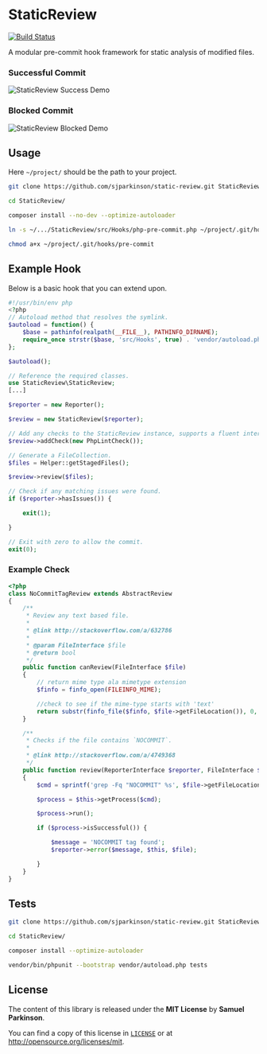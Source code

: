 StaticReview
============

[![Build Status](https://travis-ci.org/sjparkinson/static-review.svg?branch=master)](https://travis-ci.org/sjparkinson/static-review)

A modular pre-commit hook framework for static analysis of modified files.

### Successful Commit

![StaticReview Success Demo](http://i.imgur.com/2hicIEK.gif)

### Blocked Commit

![StaticReview Blocked Demo](http://i.imgur.com/oE66ZUC.gif)

## Usage

Here `~/project/` should be the path to your project.

```bash
git clone https://github.com/sjparkinson/static-review.git StaticReview

cd StaticReview/

composer install --no-dev --optimize-autoloader

ln -s ~/.../StaticReview/src/Hooks/php-pre-commit.php ~/project/.git/hooks/pre-commit

chmod a+x ~/project/.git/hooks/pre-commit
```

## Example Hook

Below is a basic hook that you can extend upon.

```php
#!/usr/bin/env php
<?php
// Autoload method that resolves the symlink.
$autoload = function() {
    $base = pathinfo(realpath(__FILE__), PATHINFO_DIRNAME);
    require_once strstr($base, 'src/Hooks', true) . 'vendor/autoload.php';
};

$autoload();

// Reference the required classes.
use StaticReview\StaticReview;
[...]

$reporter = new Reporter();

$review = new StaticReview($reporter);

// Add any checks to the StaticReview instance, supports a fluent interface.
$review->addCheck(new PhpLintCheck());

// Generate a FileCollection.
$files = Helper::getStagedFiles();

$review->review($files);

// Check if any matching issues were found.
if ($reporter->hasIssues()) {

    exit(1);

}

// Exit with zero to allow the commit.
exit(0);
```

### Example Check

```php
<?php
class NoCommitTagReview extends AbstractReview
{
    /**
     * Review any text based file.
     *
     * @link http://stackoverflow.com/a/632786
     *
     * @param FileInterface $file
     * @return bool
     */
    public function canReview(FileInterface $file)
    {
        // return mime type ala mimetype extension
        $finfo = finfo_open(FILEINFO_MIME);

        //check to see if the mime-type starts with 'text'
        return substr(finfo_file($finfo, $file->getFileLocation()), 0, 4) == 'text';
    }

    /**
     * Checks if the file contains `NOCOMMIT`.
     *
     * @link http://stackoverflow.com/a/4749368
     */
    public function review(ReporterInterface $reporter, FileInterface $file)
    {
        $cmd = sprintf('grep -Fq "NOCOMMIT" %s', $file->getFileLocation());

        $process = $this->getProcess($cmd);

        $process->run();

        if ($process->isSuccessful()) {

            $message = 'NOCOMMIT tag found';
            $reporter->error($message, $this, $file);

        }
    }
}
```

## Tests

```bash
git clone https://github.com/sjparkinson/static-review.git StaticReview

cd StaticReview/

composer install --optimize-autoloader

vendor/bin/phpunit --bootstrap vendor/autoload.php tests
```

## License

The content of this library is released under the **MIT License** by **Samuel Parkinson**.

You can find a copy of this license in [`LICENSE`][license] or at http://opensource.org/licenses/mit.

[license]: /LICENSE
